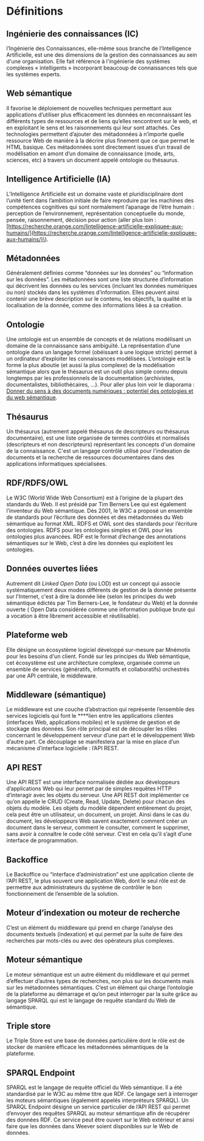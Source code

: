 # Définitions

## Ingénierie des connaissances \(IC\)

l’Ingénierie des Connaissances, elle-même sous branche de l'Intelligence Artificielle, est une des dimensions de la gestion des connaissances au sein d'une organisation. Elle fait référence à l'ingénierie des systèmes complexes « intelligents » incorporant beaucoup de connaissances tels que les systèmes experts.

## Web sémantique

Il favorise le déploiement de nouvelles techniques permettant aux applications d’utiliser plus efficacement les données en reconnaissant les différents types de ressources et de liens qu’elles rencontrent sur le web, et en exploitant le sens et les raisonnements qui leur sont attachés. Ces technologies permettent d’ajouter des métadonnées à n’importe quelle ressource Web de manière à la décrire plus finement que ce que permet le HTML basique. Ces métadonnées sont directement issues d’un travail de modélisation en amont d’un domaine de connaissance \(mode, arts, sciences, etc\) à travers un document appelé ontologie ou thésaurus.

## Intelligence Artificielle \(IA\)

L’Intelligence Artificielle est un domaine vaste et pluridisciplinaire dont l’unité tient dans l’ambition initiale de faire reproduire par les machines des compétences cognitives qui sont normalement l’apanage de l’être humain : perception de l’environnement, représentation conceptuelle du monde, pensée, raisonnement, décision pour action \(aller plus loin : [https://recherche.orange.com/lintelligence-artificielle-expliquee-aux-humains/](https://recherche.orange.com/lintelligence-artificielle-expliquee-aux-humains/)\).

## Métadonnées

Généralement définies comme “données sur les données” ou “information sur les données”. Les métadonnées sont une liste structurée d’information qui décrivent les données ou les services \(incluant les données numériques ou non\) stockés dans les systèmes d’information. Elles peuvent ainsi contenir une brève description sur le contenu, les objectifs, la qualité et la localisation de la donnée, comme des informations liées à sa création.

## Ontologie

Une ontologie est un ensemble de concepts et de relations modélisant un domaine de la connaissance sans ambiguïté. La représentation d’une ontologie dans un langage formel \(obéissant à une logique stricte\) permet à un ordinateur d’exploiter les connaissances modélisées. L’ontologie est la forme la plus aboutie \(et aussi la plus complexe\) de la modélisation sémantique alors que le thésaurus est un outil plus simple connu depuis longtemps par les professionnels de la documentation \(archivistes, documentalistes, bibliothécaires, ...\). Pour aller plus loin voir le diaporama : [Donner du sens à des documents numériques : potentiel des ontologies et du web sémantique](https://f-origin.hypotheses.org/wp-content/blogs.dir/2791/files/2016/03/29160324_aussenac_diaporama.pdf).

## Thésaurus

Un thésaurus \(autrement appelé thésaurus de descripteurs ou thésaurus documentaire\), est une liste organisée de termes contrôlés et normalisés \(descripteurs et non descripteurs\) représentant les concepts d'un domaine de la connaissance. C'est un langage contrôlé utilisé pour l'indexation de documents et la recherche de ressources documentaires dans des applications informatiques spécialisées.

## RDF/RDFS/OWL

Le W3C \(World Wide Web Consortium\) est à l’origine de la plupart des standards du Web. Il est présidé par Tim Berners Lee qui est également l’inventeur du Web sémantique. Dès 2001, le W3C a proposé un ensemble de standards pour l’écriture des données et des métadonnées du Web sémantique au format XML. RDFS et OWL sont des standards pour l’écriture des ontologies. RDFS pour les ontologies simples et OWL pour les ontologies plus avancées. RDF est le format d’échange des annotations sémantiques sur le Web, c’est à dire les données qui exploitent les ontologies.

## Données ouvertes liées

Autrement dit _Linked Open Data_ \(ou LOD\) est un concept qui associe systématiquement deux modes différents de gestion de la donnée présente sur l'Internet, c'est à dire la donnée liée \(selon les principes du web sémantique édictés par Tim Berners-Lee, le fondateur du Web\) et la donnée ouverte \( Open Data considérée comme une information publique brute qui a vocation à être librement accessible et réutilisable\).

## Plateforme web

Elle désigne un écosystème logiciel développé sur-mesure par Mnémotix pour les besoins d'un client. Fondé sur les principes du Web sémantique, cet écosystème est une architecture complexe, organisée comme un ensemble de services \(génératifs, informatifs et collaboratifs\) orchestrés par une API centrale, le middleware.

## **Middleware \(sémantique\)**

Le middleware est une couche d’abstraction qui représente l’ensemble des services logiciels qui font le ****lien entre les applications clientes \(interfaces Web, applications mobiles\) et le système de gestion et de stockage des données. Son rôle principal est de découpler les rôles concernant le développement serveur d’une part et le développement Web d’autre part. Ce découplage se manifestera par la mise en place d’un mécanisme d’interface logicielle : l’API REST.

## **API REST**

Une API REST est une interface normalisée dédiée aux développeurs d’applications Web qui leur permet par de simples requêtes HTTP d’interagir avec les objets du serveur. Une API REST doit implémenter ce qu’on appelle le CRUD \(Create, Read, Update, Delete\) pour chacun des objets du modèle. Les objets du modèle dépendent entièrement du projet, cela peut être un utilisateur, un document, un projet. Ainsi dans le cas du document, les développeurs Web savent exactement comment créer un document dans le serveur, comment le consulter, comment le supprimer, sans avoir à connaître le code côté serveur. C’est en cela qu’il s’agit d’une interface de programmation.

## Backoffice

Le Backoffice ou “interface d’administration” est une application cliente de l’API REST, le plus souvent une application Web, dont le seul rôle est de permettre aux administrateurs du système de contrôler le bon fonctionnement de l’ensemble de la solution.

## Moteur d’indexation ou moteur de recherche

C’est un élément du middleware qui prend en charge l’analyse des documents textuels \(indexation\) et qui permet par la suite de faire des recherches par mots-clés ou avec des opérateurs plus complexes.

## Moteur sémantique

Le moteur sémantique est un autre élément du middleware et qui permet d’effectuer d’autres types de recherches, non plus sur les documents mais sur les métadonnées sémantiques. C’est un élément qui charge l’ontologie de la plateforme au démarrage et qu’on peut interroger par la suite grâce au langage SPARQL qui est le langage de requête standard du Web de sémantique.

## Triple store

Le Triple Store est une base de données particulière dont le rôle est de stocker de manière efficace les métadonnées sémantiques de la plateforme.

## SPARQL Endpoint

SPARQL est le langage de requête officiel du Web sémantique. Il a été standardisé par le W3C au même titre que RDF. Ce langage sert à interroger les moteurs sémantiques \(également appelés interpréteurs SPARQL\). Un SPARQL Endpoint désigne un service particulier de l’API REST qui permet d’envoyer des requêtes SPARQL au moteur sémantique afin de récupérer des données RDF. Ce service peut être ouvert sur le Web extérieur et ainsi faire que les données dans Weever soient disponibles sur le Web de données.


